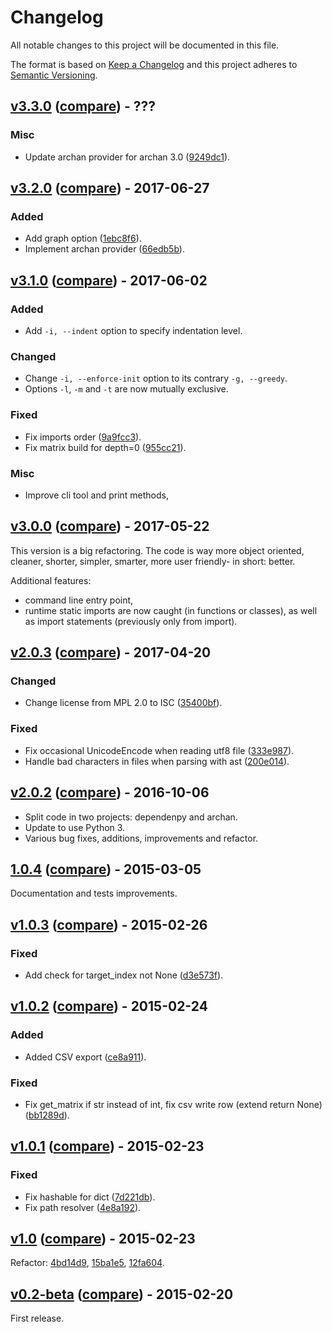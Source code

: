 # Changelog
All notable changes to this project will be documented in this file.

The format is based on [Keep a Changelog](http://keepachangelog.com/en/1.0.0/)
and this project adheres to [Semantic Versioning](http://semver.org/spec/v2.0.0.html).

## [v3.3.0](https://github.com/pawamoy/dependenpy/releases/tag/v3.3.0) ([compare](https://github.com/pawamoy/dependenpy/compare/v3.2.0...v3.3.0)) - ???

### Misc
- Update archan provider for archan 3.0 ([9249dc1](https://github.com/pawamoy/dependenpy/commit/9249dc161e9fdd64e15a42f644232c43cb6875b2)).


## [v3.2.0](https://github.com/pawamoy/dependenpy/releases/tag/v3.2.0) ([compare](https://github.com/pawamoy/dependenpy/compare/v3.1.0...v3.2.0)) - 2017-06-27

### Added
- Add graph option ([1ebc8f6](https://github.com/pawamoy/dependenpy/commit/1ebc8f6d12cc5ceb0dcbbfd240c96bcbfa6f867e)).
- Implement archan provider ([66edb5b](https://github.com/pawamoy/dependenpy/commit/66edb5be54544af78476514494c85dac84205f2b)).


## [v3.1.0](https://github.com/pawamoy/dependenpy/releases/tag/v3.1.0) ([compare](https://github.com/pawamoy/dependenpy/compare/v3.0.0...v3.1.0)) - 2017-06-02

### Added
- Add ``-i, --indent`` option to specify indentation level.

### Changed
- Change ``-i, --enforce-init`` option to its contrary ``-g, --greedy``.
- Options ``-l``, ``-m`` and ``-t`` are now mutually exclusive.

### Fixed
- Fix imports order ([9a9fcc3](https://github.com/pawamoy/dependenpy/commit/9a9fcc33c258a89eafcbf6995bebc64fccb85d54)).
- Fix matrix build for depth=0 ([955cc21](https://github.com/pawamoy/dependenpy/commit/955cc210d6acf5dc83e39b41edbf26b95b09d7b0)).

### Misc
- Improve cli tool and print methods, 


## [v3.0.0](https://github.com/pawamoy/dependenpy/releases/tag/v3.0.0) ([compare](https://github.com/pawamoy/dependenpy/compare/v2.0.3...v3.0.0)) - 2017-05-22

This version is a big refactoring. The code is way more object oriented,
cleaner, shorter, simpler, smarter, more user friendly- in short: better.

Additional features:

- command line entry point,
- runtime static imports are now caught (in functions or classes),
  as well as import statements (previously only from import).
  

## [v2.0.3](https://github.com/pawamoy/dependenpy/releases/tag/v2.0.3) ([compare](https://github.com/pawamoy/dependenpy/compare/v2.0.2...v2.0.3)) - 2017-04-20

### Changed
- Change license from MPL 2.0 to ISC ([35400bf](https://github.com/pawamoy/dependenpy/commit/35400bf755c40e88a0e2bd9bd7a21b96194b0e1b)).

### Fixed
- Fix occasional UnicodeEncode when reading utf8 file ([333e987](https://github.com/pawamoy/dependenpy/commit/333e98710d80976196367fb6fc2ed8f82313d117)).
- Handle bad characters in files when parsing with ast ([200e014](https://github.com/pawamoy/dependenpy/commit/200e0147cc44fcd80c9b53115f63405107e2bfd3)).


## [v2.0.2](https://github.com/pawamoy/dependenpy/releases/tag/v2.0.2) ([compare](https://github.com/pawamoy/dependenpy/compare/1.0.4...v2.0.2)) - 2016-10-06

- Split code in two projects: dependenpy and archan.
- Update to use Python 3.
- Various bug fixes, additions, improvements and refactor.

## [1.0.4](https://github.com/pawamoy/dependenpy/releases/tag/1.0.4) ([compare](https://github.com/pawamoy/dependenpy/compare/v1.0.3...1.0.4)) - 2015-03-05

Documentation and tests improvements.


## [v1.0.3](https://github.com/pawamoy/dependenpy/releases/tag/v1.0.3) ([compare](https://github.com/pawamoy/dependenpy/compare/v1.0.2...v1.0.3)) - 2015-02-26

### Fixed
- Add check for target_index not None ([d3e573f](https://github.com/pawamoy/dependenpy/commit/d3e573fcbc79957bc19dada4359663adb48a0a81)).


## [v1.0.2](https://github.com/pawamoy/dependenpy/releases/tag/v1.0.2) ([compare](https://github.com/pawamoy/dependenpy/compare/v1.0.1...v1.0.2)) - 2015-02-24

### Added
- Added CSV export ([ce8a911](https://github.com/pawamoy/dependenpy/commit/ce8a91130e20e57208d45a93c83dfc47565c16e4)).

### Fixed
- Fix get_matrix if str instead of int, fix csv write row (extend return None) ([bb1289d](https://github.com/pawamoy/dependenpy/commit/bb1289dc2c035f6f25fd6ab5cb29aa776f5d6bc6)).


## [v1.0.1](https://github.com/pawamoy/dependenpy/releases/tag/v1.0.1) ([compare](https://github.com/pawamoy/dependenpy/compare/v1.0...v1.0.1)) - 2015-02-23

### Fixed
- Fix hashable for dict ([7d221db](https://github.com/pawamoy/dependenpy/commit/7d221db07766f41d942c947f621286e21ad17b48)).
- Fix path resolver ([4e8a192](https://github.com/pawamoy/dependenpy/commit/4e8a19211648255365477a8b6d83d538463f8488)).


## [v1.0](https://github.com/pawamoy/dependenpy/releases/tag/v1.0) ([compare](https://github.com/pawamoy/dependenpy/compare/v0.2-beta...v1.0)) - 2015-02-23

Refactor: [4bd14d9](https://github.com/pawamoy/dependenpy/commit/4bd14d92d842b173b2456c3ff0083b84960545ad),
[15ba1e5](https://github.com/pawamoy/dependenpy/commit/15ba1e54700896abdaccc3fefcdc261d73be1368),
[12fa604](https://github.com/pawamoy/dependenpy/commit/12fa60444a83c11644026270c1df37eddaecc2c8).


## [v0.2-beta](https://github.com/pawamoy/dependenpy/releases/tag/v0.2-beta) ([compare](https://github.com/pawamoy/dependenpy/compare/1ed68a25fb858a9da721a4cd3ab24fcc5f5e08a5...v0.2-beta)) - 2015-02-20

First release.

